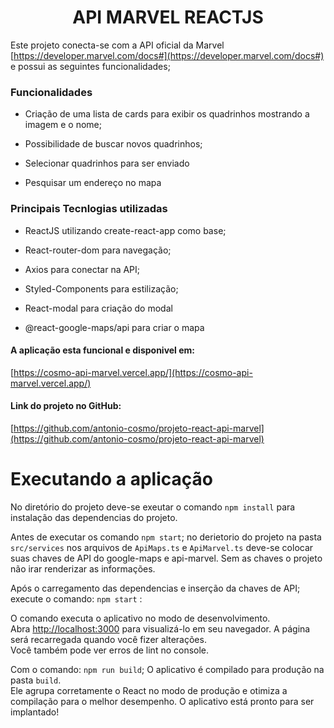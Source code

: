 <h1 align="center">
  API MARVEL REACTJS
</h1>

Este projeto conecta-se com a API oficial da Marvel [https://developer.marvel.com/docs#](https://developer.marvel.com/docs#) e possui as seguintes funcionalidades;

### Funcionalidades

  - Criação de uma lista de cards para exibir os quadrinhos mostrando a imagem e o nome;

  - Possibilidade de buscar novos quadrinhos;

  - Selecionar quadrinhos para ser enviado

  - Pesquisar um endereço no mapa




### Principais Tecnlogias utilizadas

  - ReactJS utilizando create-react-app como base;

  - React-router-dom para navegação;

  - Axios para conectar na API;

  - Styled-Components para estilização;

  - React-modal para criação do modal

  - @react-google-maps/api para criar o mapa

#### A aplicação esta funcional e disponivel em:
[https://cosmo-api-marvel.vercel.app/](https://cosmo-api-marvel.vercel.app/)

#### Link do projeto no GitHub:
[https://github.com/antonio-cosmo/projeto-react-api-marvel](https://github.com/antonio-cosmo/projeto-react-api-marvel)

# Executando a aplicação

No diretório do projeto deve-se exeutar o comando  `npm install` para instalação das dependencias do projeto.

Antes de executar os comando `npm start`; no derietorio do projeto na pasta `src/services` nos arquivos de `ApiMaps.ts` e `ApiMarvel.ts` deve-se colocar suas chaves de API do google-maps e api-marvel. Sem as chaves o projeto não irar renderizar as informações.

Após o carregamento das dependencias e inserção da chaves de API; execute o comando: `npm start` :

O comando executa o aplicativo no modo de desenvolvimento.\
Abra [http://localhost:3000](http://localhost:3000) para visualizá-lo em seu navegador.
A página será recarregada quando você fizer alterações.\
Você também pode ver erros de lint no console.

Com o comando: `npm run build`; O aplicativo é compilado para produção na pasta `build`.\
Ele agrupa corretamente o React no modo de produção e otimiza a compilação para o melhor desempenho. O aplicativo está pronto para ser implantado!


